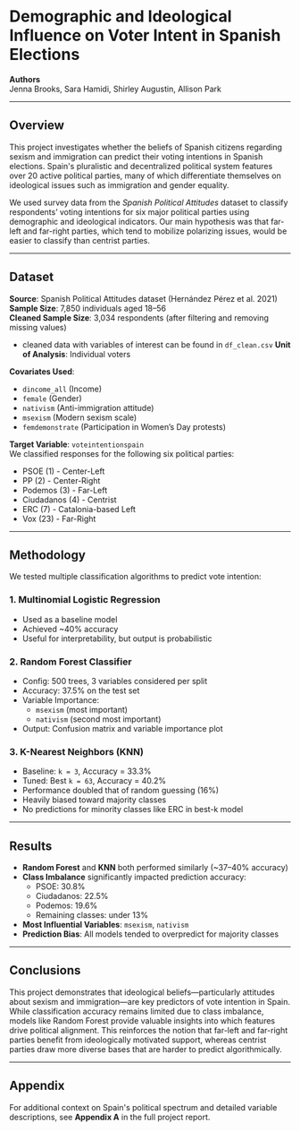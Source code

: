 # Demographic and Ideological Influence on Voter Intent in Spanish Elections

**Authors**  
Jenna Brooks, Sara Hamidi, Shirley Augustin, Allison Park

---

## Overview

This project investigates whether the beliefs of Spanish citizens regarding sexism and immigration can predict their voting intentions in Spanish elections. Spain's pluralistic and decentralized political system features over 20 active political parties, many of which differentiate themselves on ideological issues such as immigration and gender equality.

We used survey data from the *Spanish Political Attitudes* dataset to classify respondents’ voting intentions for six major political parties using demographic and ideological indicators. Our main hypothesis was that far-left and far-right parties, which tend to mobilize polarizing issues, would be easier to classify than centrist parties.

---

## Dataset

**Source**: Spanish Political Attitudes dataset (Hernández Pérez et al. 2021)  
**Sample Size**: 7,850 individuals aged 18–56  
**Cleaned Sample Size**: 3,034 respondents (after filtering and removing missing values)
- cleaned data with variables of interest can be found in `df_clean.csv`
**Unit of Analysis**: Individual voters

**Covariates Used**:
- `dincome_all` (Income)
- `female` (Gender)
- `nativism` (Anti-immigration attitude)
- `msexism` (Modern sexism scale)
- `femdemonstrate` (Participation in Women’s Day protests)

**Target Variable**: `voteintentionspain`  
We classified responses for the following six political parties:
- PSOE (1) - Center-Left
- PP (2) - Center-Right
- Podemos (3) - Far-Left
- Ciudadanos (4) - Centrist
- ERC (7) - Catalonia-based Left
- Vox (23) - Far-Right

---

## Methodology

We tested multiple classification algorithms to predict vote intention:

### 1. **Multinomial Logistic Regression**
- Used as a baseline model
- Achieved ~40% accuracy
- Useful for interpretability, but output is probabilistic

### 2. **Random Forest Classifier**
- Config: 500 trees, 3 variables considered per split
- Accuracy: 37.5% on the test set
- Variable Importance:
  - `msexism` (most important)
  - `nativism` (second most important)
- Output: Confusion matrix and variable importance plot

### 3. **K-Nearest Neighbors (KNN)**
- Baseline: `k = 3`, Accuracy = 33.3%
- Tuned: Best `k = 63`, Accuracy = 40.2%
- Performance doubled that of random guessing (16%)
- Heavily biased toward majority classes
- No predictions for minority classes like ERC in best-k model

---

## Results

- **Random Forest** and **KNN** both performed similarly (~37–40% accuracy)
- **Class Imbalance** significantly impacted prediction accuracy:
  - PSOE: 30.8%
  - Ciudadanos: 22.5%
  - Podemos: 19.6%
  - Remaining classes: under 13%
- **Most Influential Variables**: `msexism`, `nativism`
- **Prediction Bias**: All models tended to overpredict for majority classes

---

## Conclusions

This project demonstrates that ideological beliefs—particularly attitudes about sexism and immigration—are key predictors of vote intention in Spain. While classification accuracy remains limited due to class imbalance, models like Random Forest provide valuable insights into which features drive political alignment. This reinforces the notion that far-left and far-right parties benefit from ideologically motivated support, whereas centrist parties draw more diverse bases that are harder to predict algorithmically.

---

## Appendix

For additional context on Spain's political spectrum and detailed variable descriptions, see **Appendix A** in the full project report.
